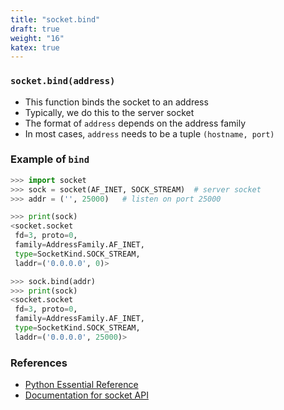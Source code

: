 ```yaml
---
title: "socket.bind"
draft: true
weight: "16"
katex: true
---
```


### `socket.bind(address)`
- This function binds the socket to an address
- Typically, we do this to the server socket
- The format of `address` depends on the address family
- In most cases, `address` needs to be a tuple `(hostname, port)`

### Example of `bind`

```python
>>> import socket
>>> sock = socket(AF_INET, SOCK_STREAM)  # server socket
>>> addr = ('', 25000)   # listen on port 25000

>>> print(sock)
<socket.socket
 fd=3, proto=0,
 family=AddressFamily.AF_INET,
 type=SocketKind.SOCK_STREAM,
 laddr=('0.0.0.0', 0)>

>>> sock.bind(addr)
>>> print(sock)
<socket.socket
 fd=3, proto=0,
 family=AddressFamily.AF_INET,
 type=SocketKind.SOCK_STREAM,
 laddr=('0.0.0.0', 25000)>
```

### References
- [Python Essential Reference](http://index-of.co.uk/Python/Python%20Essential%20Reference,%20Fourth%20Edition.pdf)
- [Documentation for socket API](https://docs.python.org/3/library/socket.html)
